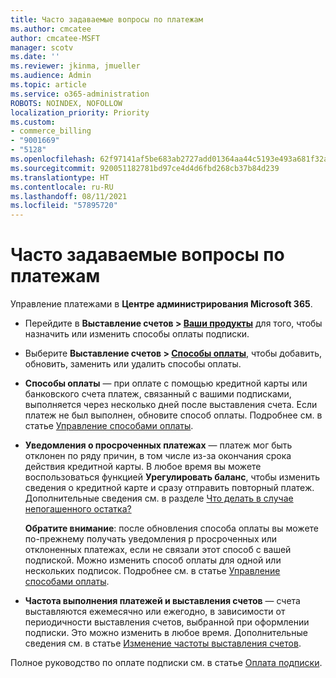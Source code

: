 ```yaml
---
title: Часто задаваемые вопросы по платежам
ms.author: cmcatee
author: cmcatee-MSFT
manager: scotv
ms.date: ''
ms.reviewer: jkinma, jmueller
ms.audience: Admin
ms.topic: article
ms.service: o365-administration
ROBOTS: NOINDEX, NOFOLLOW
localization_priority: Priority
ms.custom:
- commerce_billing
- "9001669"
- "5128"
ms.openlocfilehash: 62f97141af5be683ab2727add01364aa44c5193e493a681f32acd208f7197825
ms.sourcegitcommit: 920051182781bd97ce4d4d6fbd268cb37b84d239
ms.translationtype: HT
ms.contentlocale: ru-RU
ms.lasthandoff: 08/11/2021
ms.locfileid: "57895720"
---
```

# <a name="payment-faq"></a>Часто задаваемые вопросы по платежам

Управление платежами в **Центре администрирования Microsoft 365**.

- Перейдите в **Выставление счетов > [Ваши продукты](https://go.microsoft.com/fwlink/p/?linkid=842054)** для того, чтобы назначить или изменить способы оплаты подписки.
- Выберите **Выставление счетов > [Способы оплаты](https://go.microsoft.com/fwlink/p/?linkid=2018806)**, чтобы добавить, обновить, заменить или удалить способы оплаты.

- **Способы оплаты** — при оплате с помощью кредитной карты или банковского счета платеж, связанный с вашими подписками, выполняется через несколько дней после выставления счета. Если платеж не был выполнен, обновите способ оплаты. Подробнее см. в статье [Управление способами оплаты](https://docs.microsoft.com/microsoft-365/commerce/billing-and-payments/manage-payment-methods).

- **Уведомления о просроченных платежах** — платеж мог быть отклонен по ряду причин, в том числе из-за окончания срока действия кредитной карты. В любое время вы можете воспользоваться функцией **Урегулировать баланс**, чтобы изменить сведения о кредитной карте и сразу отправить повторный платеж. Дополнительные сведения см. в разделе [Что делать в случае непогашенного остатка?](https://docs.microsoft.com/microsoft-365/commerce/billing-and-payments/pay-for-your-subscription#what-if-i-have-an-outstanding-balance)

    **Обратите внимание**: после обновления способа оплаты вы можете по-прежнему получать уведомления р просроченных или отклоненных платежах, если не связали этот способ с вашей подпиской. Можно изменить способ оплаты для одной или нескольких подписок. Подробнее см. в статье [Управление способами оплаты](https://docs.microsoft.com/microsoft-365/commerce/billing-and-payments/manage-payment-methods).

- **Частота выполнения платежей и выставления счетов** — счета выставляются ежемесячно или ежегодно, в зависимости от периодичности выставления счетов, выбранной при оформлении подписки. Это можно изменить в любое время. Дополнительные сведения см. в статье [Изменение частоты выставления счетов](https://docs.microsoft.com/microsoft-365/commerce/billing-and-payments/change-payment-frequency).

Полное руководство по оплате подписки см. в статье [Оплата подписки](https://docs.microsoft.com/microsoft-365/commerce/billing-and-payments/pay-for-your-subscription).
